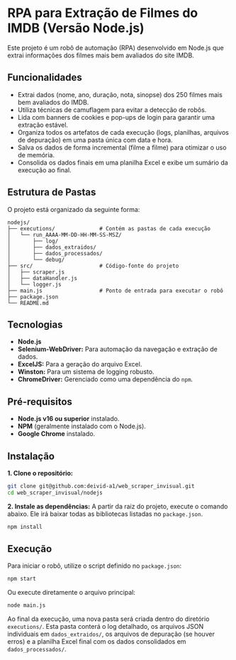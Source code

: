 # RPA para Extração de Filmes do IMDB (Versão Node.js)

Este projeto é um robô de automação (RPA) desenvolvido em Node.js que extrai informações dos filmes mais bem avaliados do site IMDB.

## Funcionalidades

  - Extrai dados (nome, ano, duração, nota, sinopse) dos 250 filmes mais bem avaliados do IMDB.
  - Utiliza técnicas de camuflagem para evitar a detecção de robôs.
  - Lida com banners de cookies e pop-ups de login para garantir uma extração estável.
  - Organiza todos os artefatos de cada execução (logs, planilhas, arquivos de depuração) em uma pasta única com data e hora.
  - Salva os dados de forma incremental (filme a filme) para otimizar o uso de memória.
  - Consolida os dados finais em uma planilha Excel e exibe um sumário da execução ao final.

## Estrutura de Pastas

O projeto está organizado da seguinte forma:

```
nodejs/
├── executions/              # Contém as pastas de cada execução
│   └── run_AAAA-MM-DD-HH-MM-SS-MSZ/
│       ├── log/
│       ├── dados_extraidos/
│       ├── dados_processados/
│       └── debug/
├── src/                     # Código-fonte do projeto
│   ├── scraper.js
│   ├── dataHandler.js
│   └── logger.js
├── main.js                  # Ponto de entrada para executar o robô
├── package.json
└── README.md
```

## Tecnologias

  - **Node.js**
  - **Selenium-WebDriver:** Para automação da navegação e extração de dados.
  - **ExcelJS:** Para a geração do arquivo Excel.
  - **Winston:** Para um sistema de logging robusto.
  - **ChromeDriver:** Gerenciado como uma dependência do `npm`.

## Pré-requisitos

  - **Node.js v16 ou superior** instalado.
  - **NPM** (geralmente instalado com o Node.js).
  - **Google Chrome** instalado.

## Instalação

**1. Clone o repositório:**

```bash
git clone git@github.com:deivid-a1/web_scraper_invisual.git
cd web_scraper_invisual/nodejs
```

**2. Instale as dependências:**
A partir da raiz do projeto, execute o comando abaixo. Ele irá baixar todas as bibliotecas listadas no `package.json`.

```bash
npm install
```

## Execução

Para iniciar o robô, utilize o script definido no `package.json`:

```bash
npm start
```

Ou execute diretamente o arquivo principal:

```bash
node main.js
```

Ao final da execução, uma nova pasta será criada dentro do diretório `executions/`. Esta pasta conterá o log detalhado, os arquivos JSON individuais em `dados_extraidos/`, os arquivos de depuração (se houver erros) e a planilha Excel final com os dados consolidados em `dados_processados/`.